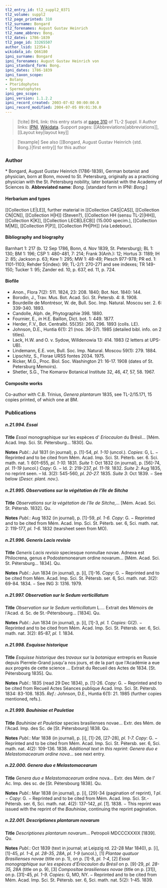 ```yaml
---
tl2_entry_id: tl2_suppl2_0371
tl2_volume: suppl2
tl2_page_printed: 310
tl2_surname: Bongard
tl2_forenames: August Gustav Heinrich
tl2_name_abbrev: Bong.
tl2_dates: 1786-1839
tl2_page_id: 33265507
author_lsid: 12354-1
wikidata_id: Q66180
ipni_surname: Bongard
ipni_forenames: August Gustav Heinrich von
ipni_standard_form: Bong.
ipni_dates: 1786-1839
ipni_taxon_scope: 
- Botany
- Pteridophytes
- Spermatophytes
ipni_geo_scope: 
ipni_version: 1.1.2.2
ipni_record_created: 2003-07-02 00:00:00.0
ipni_record_modified: 2004-07-05 09:01:30.0
---
```


> [!cite] BHL link: this entry starts at [page 310](https://www.biodiversitylibrary.org/page/33265507) of TL-2 Suppl. II
> Author links: [IPNI](https://www.ipni.org/a/12354-1), [Wikidata](https://www.wikidata.org/wiki/Q66180). Support pages: [[Abbreviations|abbreviations]], [[Layout key|layout key]]

> [!example] See also [[Bongard, August Gustav Heinrich {std. Bong.}|first entry]] for this author

### Author

\* Bongard, August Gustav Heinrich (1786-1839), German botanist and physician, born at Bonn, moved to St. Petersburg, originally as a practicing physician with the St. Petersburg nobility, later botanist with the Academy of Sciences ib. 
**Abbreviated name**: *Bong.* \[standard form in IPNI: *Bong.*\]

#### Herbarium and types

[[Collection LE|LE]], further material in [[Collection CAS|CAS]], [[Collection CN|CN]], [[Collection H|H]] (Steven?), [[Collection HH (sensu TL-2)|HH]], [[Collection K|K]], [[Collection LECB|LECB]] (15.000 specim.), [[Collection M|M]], [[Collection P|P]], [[Collection PH|PH]] (via Ledebour).

#### Bibliography and biography

Barnhart 1: 217 (b. 12 Sep 1786, Bonn, d. Nov 1839, St. Petersburg); BL 1: 130; BM 1: 196; CSP 1: 480-481, 7: 214; Frank 3(Anh.): 12; Hortus 3: 1189; IH 2: 85; Jackson p. 63; Kew 1: 295; MW 1: 48-49; Plesch 977-978; PR ed. 1: 1101-1103; Rehder 5(index): 99; TL-2/1: 270-271 and see indexes; TR 149-150; Tucker 1: 95; Zander ed. 10, p. 637, ed. 11, p. 724.

#### Biofile

- Anon., Flora 7(2): 511. 1824, 23: 208. 1840; Bot. Not. 1840: 144.
- Borodin, J., Trav. Mus. Bot. Acad. Sci. St. Petersb. 4: 8. 1908.
- Bourdeille de Montrésor, W. de, Bull. Soc. Imp. Natural. Moscou ser. 2. 6: 339-340. 1893.
- Candolle, Alph. de, Phytographie 398. 1880.
- Fournier, E., *in* H.E. Baillon, Dict. bot. 1: 449. 1877.
- Herder, F.V., Bot. Centralbl. 55(35): 260, 296. 1893 (colls. LE).
- Johnson, D.E., Huntia 6(1): 21 (nos. 36-37). 1985 (detailed bibl. info. on 2 titles).
- Lack, H.W. and O. v. Sydow, Willdenowia 13: 414. 1983 (2 letters at UPS-UB).
- Lindemann, E.E. von, Bull. Soc. Imp. Natural. Moscou 59(1): 279. 1884.
- Lipschitz, S., Florae URSS fontes 2034. 1975.
- Ricker, M.G., Proc. Biol. Soc. Washington 21: 16-17. 1908 (dates of St. Petersburg Memoirs).
- Shetler, S.G., The Komarov Botanical Institute 32, 46, 47, 57, 58. 1967.

#### Composite works

Co-author with C.B. Trinius, *Genera plantarum* 1835, see TL-2/15.171, 15 copies printed, of which one at BM.

### Publications

##### n.21.994. Essai

**Title**
*Essai* monographique sur les espèces d' *Eriocaulon* du Brésil... \[Mém. Acad. Imp. Sci. St. Pétersburg... 1830\]. Qu.

**Notes**
*Publ*.: Jul 1831 (in journal), p. \[1\]-54, *pl. 1-10* (uncol.). *Copies*: G, L. − Reprinted and to be cited from Mém. Acad. Imp. Sci. St. Péterb. ser. 6. Sci. math. nat. 1: 601-655, *pl. 1-10.* 1831.
*Suite 1*: Oct 1832 (in journal), p. \[56\]-74, *pl. 11-19* (uncol.) *Copy*: G. − Id. 2: 219-237, *pl. 11-19.* 1832.
*Suite 2*: Aug 1835, no reprint seen. – Id. 3(2): 545-560, *pl. 20-27.* 1835.
*Suite 3*: Oct 1839. − See below (*Descr. plant. nov.*).

##### n.21.995. Observations sur la végétation de l'île de Sitcha

**Title**
*Observations sur la végétation de l'île de Sitcha*,... \[Mém. Acad. Sci. St. Pétersb. 1832\]. Qu.

**Notes**
*Publ*.: Aug 1832 (in journal), p. \[1\]-59, *pl. 1-6.* *Copy*: G. − Reprinted and to be cited from Mém. Acad. Imp. Sci. St. Péterb. ser. 6, Sci. math. nat. 2: 119-177, *pl. 1-6.* 1832 (tearsheet seen from MO).

##### n.21.996. Generis Lacis revisio

**Title**
*Generis Lacis revisio* speciesque nonnullae novae. Adnexa est Philocrena, genus e Podostemonearum ordine novarum... \[Mém. Acad. Sci. St. Pétersburg... 1834\]. Qu.

**Notes**
*Publ*.: Jun 1834 (in journal), p. \[i\], \[1\]-16. *Copy*: G. − Reprinted and to be cited from Mém. Acad. Imp. Sci. St. Pétersb. ser. 6, Sci. math. nat. 3(2): 69-84. 1834. − See ING 3: 1316. 1979.

##### n.21.997. Observation sur le Sedum verticillatum

**Title**
*Observation sur le Sedum verticillatum* L.... Extrait des Mémoirs de l'Acad. d. Sc. de St.-Pétersbourg... \[1834\]. Qu.

**Notes**
*Publ*.: Jun 1834 (in journal), p. \[i\], \[1\]-3, *pl. 1.* *Copies*: G(2). − Reprinted and to be cited from Mém. Acad. Imp. Sci. St. Pétersb. ser. 6, Sci. math. nat. 3(2): 85-87, *pl. 1.* 1834.

##### n.21.998. Esquisse historique

**Title**
*Esquisse historique* des *travaux* sur la *botanique* entrepris en Russie depuis Pierrele-Grand jusqu'a nos jours, et de la part que l'Académie a eue aux progrès de cette science ... Extrait du Recueil des Actes de 1834. \[St. Pétersbourg 1835\]. Qu.

**Notes**
*Publ*.: 1835 (read 29 Dec 1834), p. \[1\]-26. *Copy*: G. − Reprinted and to be cited from Recueil Actes Séances publique Acad. Imp. Sci. St. Pétersb. 1834: 83-108. 1835.
*Ref*.: Johnson, D.E., Huntia 6(1): 21. 1985 (further copies mentioned, refs.).

##### n.21.999. Bauhiniae et Pauletiae

**Title**
*Bauhiniae et Pauletiae* species brasilienses novae... Extr. des Mém. de l'Acad. Imp. des Sc. de \[St. Pétersbourg\] 1838. Qu.

**Notes**
*Publ*.: Mar 1838 (in journal), p. \[i\], \[1\]-26, \[27-28\], *pl. 1-7.* *Copy*: G. − Reprinted and to be cited from Mém. Acad. Imp. Sci. St. Pétersb. ser. 6, Sci. math. nat. 4(2): 109-136. 1838.
*Additional text in this reprint*: *Genera duo e Melastomacearum ordine nova*... see next entry.

##### n.22.000. Genera duo e Melastomacearum

**Title**
*Genera duo e Melastomacearum* ordine nova... Extr. des Mém. de l' Ac. Imp. des sc. de \[St. Pétersbourg 1838\]. Qu.

**Notes**
*Publ*.: Mar 1838 (in journal), p. \[i\], \[29\]-34 (pagination of reprint), *1 pl*. − *Copy*: G. − Reprinted and to be cited from Mém. Acad. Imp. Sci. St.-Pétersb. ser. 6, Sci. math. nat. 4(2): 137-142, *pl*. \[*1*\]. 1838. − This reprint was issued with the reprint of the *Bauhiniae*, continuing the reprint pagination.

##### n.22.001. Descriptiones plantarum novarum

**Title**
*Descriptiones plantarum novarum*... Petropoli MDCCCXXXIX \[1839\]. Qu.

**Notes**
*Publ*.: Oct 1839 (text in journal; at Leipzig rd. 22-28 Mar 1840), p. \[i\], \[1\]-45, *pl. 1-4, pl. 28-35, 28A*, *pl. 1-9* (uncol.), \[1\] *Plantae quatuor Brasilienses novae* (title on p. 1), on p. \[1\]-8, *pl. 1-4*, \[2\] *Essai monographique sur les espèces d'Ériocaulon du Brésil* on p. \[9\]-29, *pl. 28-35, 28A* (title on p. 9), \[3\] *Compositae brasilienses novae* (title on p. \[31\]), on p. \[31\]-45, *pl. 1-9.* *Copies*: G, MO, NY. − Reprinted and to be cited from Mém. Acad. Imp. Sci. St. Pétersb. ser. 6, Sci. math. nat. 5(2): 1-45. 1839.

